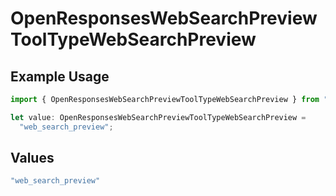 # OpenResponsesWebSearchPreviewToolTypeWebSearchPreview

## Example Usage

```typescript
import { OpenResponsesWebSearchPreviewToolTypeWebSearchPreview } from "@openrouter/sdk/models";

let value: OpenResponsesWebSearchPreviewToolTypeWebSearchPreview =
  "web_search_preview";
```

## Values

```typescript
"web_search_preview"
```